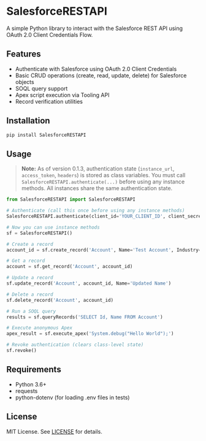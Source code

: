 # SalesforceRESTAPI

A simple Python library to interact with the Salesforce REST API using OAuth 2.0 Client Credentials Flow.

## Features
- Authenticate with Salesforce using OAuth 2.0 Client Credentials
- Basic CRUD operations (create, read, update, delete) for Salesforce objects
- SOQL query support
- Apex script execution via Tooling API
- Record verification utilities

## Installation

```bash
pip install SalesforceRESTAPI
```

## Usage

> **Note:** As of version 0.1.3, authentication state (`instance_url`, `access_token`, `headers`) is stored as class variables. You must call `SalesforceRESTAPI.authenticate(...)` before using any instance methods. All instances share the same authentication state.

```python
from SalesforceRESTAPI import SalesforceRESTAPI

# Authenticate (call this once before using any instance methods)
SalesforceRESTAPI.authenticate(client_id='YOUR_CLIENT_ID', client_secret='YOUR_CLIENT_SECRET', login_url='https://login.salesforce.com')

# Now you can use instance methods
sf = SalesforceRESTAPI()

# Create a record
account_id = sf.create_record('Account', Name='Test Account', Industry='Technology')

# Get a record
account = sf.get_record('Account', account_id)

# Update a record
sf.update_record('Account', account_id, Name='Updated Name')

# Delete a record
sf.delete_record('Account', account_id)

# Run a SOQL query
results = sf.queryRecords('SELECT Id, Name FROM Account')

# Execute anonymous Apex
apex_result = sf.execute_apex('System.debug("Hello World");')

# Revoke authentication (clears class-level state)
sf.revoke()
```

## Requirements
- Python 3.6+
- requests
- python-dotenv (for loading .env files in tests)

## License
MIT License. See [LICENSE](LICENSE) for details.
